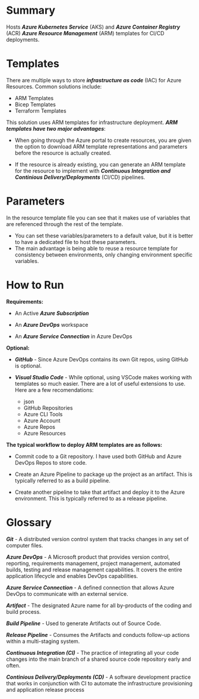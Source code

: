# Summary

Hosts ***Azure Kubernetes Service*** (AKS) and ***Azure Container Registry*** (ACR) ***Azure Resource Management*** (ARM) templates for CI/CD deployments.

# Templates

There are multiple ways to store ***infrastructure as code*** (IAC) for Azure Resources. Common solutions include:
- ARM Templates
- Bicep Templates
- Terraform Templates

This solution uses ARM templates for infrastructure deployment. ***ARM templates have two major advantages***:

- When going through the Azure portal to create resources, you are given the option to download ARM template representations and parameters before the resource is actually created.

- If the resource is already existing, you can generate an ARM template for the resource to implement with ***Continuous Integration and Continious Delivery/Deployments*** (CI/CD) pipelines.


# Parameters

In the resource template file you can see that it makes use of variables that are referenced through the rest of the template. 
- You can set these variables/parameters to a default value, but it is better to have a dedicated file to host these parameters.
- The main advantage is being able to reuse a resource template for consistency between environments, only changing environment specific variables.

# How to Run

**Requirements:**

- An Active ***Azure Subscription***

- An ***Azure DevOps*** workspace

- An ***Azure Service Connection*** in Azure DevOps

**Optional:**

- ***GitHub*** - Since Azure DevOps contains its own Git repos, using GitHub is optional.

- ***Visual Studio Code*** - While optional, using VSCode makes working with templates so much easier. There are a lot of useful extensions to use. Here are a few recomendations:
    - json
    - GitHub Repositories
    - Azure CLI Tools
    - Azure Account
    - Azure Repos
    - Azure Resources

**The typical workflow to deploy ARM templates are as follows:**

- Commit code to a Git repository. I have used both GitHub and Azure DevOps Repos to store code.

- Create an Azure Pipeline to package up the project as an artifact. This is typically referred to as a build pipeline. 

- Create another pipeline to take that artifact and deploy it to the Azure environment. This is typically referred to as a release pipeline.

# Glossary

***Git*** - A distributed version control system that tracks changes in any set of computer files.

***Azure DevOps*** - A Microsoft product that provides version control, reporting, requirements management, project management, automated builds, testing and release management capabilities. It covers the entire application lifecycle and enables DevOps capabilities.

***Azure Service Connection*** - A defined connection that allows Azure DevOps to communicate with an external service.

***Artifact*** - The designated Azure name for all by-products of the coding and build process.

***Build Pipeline*** - Used to generate Artifacts out of Source Code.

***Release Pipeline*** - Consumes the Artifacts and conducts follow-up actions within a multi-staging system.

***Continuous Integration (CI)*** - The practice of integrating all your code changes into the main branch of a shared source code repository early and often.

***Continious Delivery/Deployments (CD)*** - A software development practice that works in conjunction with CI to automate the infrastructure provisioning and application release process


